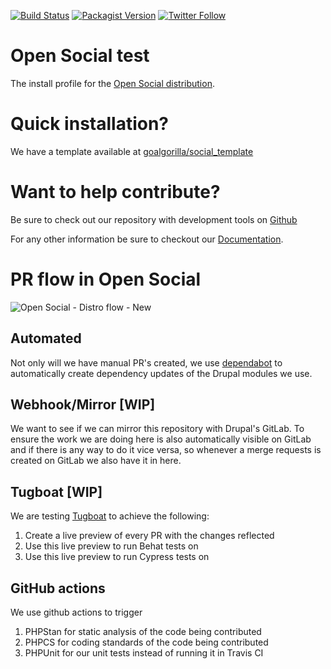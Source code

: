 [![Build Status](https://travis-ci.com/goalgorilla/open_social.svg?branch=10.1.x)](https://travis-ci.com/goalgorilla/open_social)
[![Packagist Version](https://img.shields.io/packagist/v/goalgorilla/open_social.svg)](https://packagist.org/packages/goalgorilla/open_social)
[![Twitter Follow](https://img.shields.io/twitter/follow/OpenSocialHQ.svg)](https://twitter.com/OpenSocialHQ)

# Open Social test
The install profile for the
<a target="_blank" href="http://www.drupal.org/project/social">Open Social
distribution</a>.

# Quick installation?
We have a template available at
<a target="_blank" href="https://github.com/goalgorilla/social_template/">
goalgorilla/social_template</a>

# Want to help contribute?
Be sure to check out our repository with development tools on
<a target="_blank" href="https://github.com/goalgorilla/drupal_social/">
Github</a>

For any other information be sure to checkout our
<a target="_blank" href="https://www.drupal.org/docs/8/distributions/open-social">
Documentation</a>.

# PR flow in Open Social
![Open Social - Distro flow - New](https://user-images.githubusercontent.com/16667281/117429026-e75a3980-af26-11eb-8cd5-668b9fa61f4b.jpg)

## Automated
Not only will we have manual PR's created, we use [dependabot](https://dependabot.com/) to automatically create dependency updates of the Drupal modules we use.

## Webhook/Mirror [WIP]
We want to see if we can mirror this repository with Drupal's GitLab. To ensure the work we are doing here is also automatically visible on GitLab and if there is any way to do it vice versa, so whenever a merge requests is created on GitLab we also have it in here.

## Tugboat [WIP]
We are testing [Tugboat](https://www.tugboat.qa/) to achieve the following:

1. Create a live preview of every PR with the changes reflected
2. Use this live preview to run Behat tests on
3. Use this live preview to run Cypress tests on

## GitHub actions
We use github actions to trigger
1. PHPStan for static analysis of the code being contributed
2. PHPCS for coding standards of the code being contributed
3. PHPUnit for our unit tests instead of running it in Travis CI
